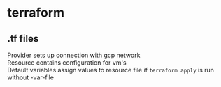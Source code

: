 # terraform

## .tf files
Provider sets up connection with gcp network  
Resource contains configuration for vm's  
Default variables assign values to resource file if `terraform apply` is run without -var-file
